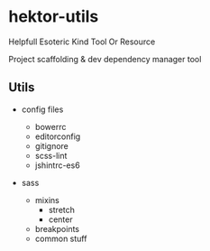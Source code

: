 # hektor-utils

Helpfull Esoteric Kind Tool Or Resource

Project scaffolding &amp; dev dependency manager tool

## Utils

* config files
  * bowerrc
  * editorconfig
  * gitignore
  * scss-lint
  * jshintrc-es6

* sass
  * mixins
    * stretch
    * center
  * breakpoints
  * common stuff